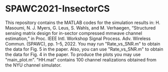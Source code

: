 # SPAWC2021-InsectorCS
This repository contains the MATLAB codes for the simulation results in: H. Masoumi, N. J. Myers, G. Leus, S. Wahls, and M. Verhaegen, “Structured sensing matrix design for in-sector compressed
mmwave channel estimation,” in Proc. IEEE Intl. Workshop Signal Process. Adv. Wireless Commun. (SPAWC), pp. 1–5, 2022.
You may run "Rate_vs_SNR.m" to obtain the data for Fig. 5 in the paper. Also, you can use "Rate_vs_SNR.m" to obtain the data for Fig. 4 in the paper. 
To produce the plots you may use "main_plot.m".
"HH.mat" contains 100 channel realizations obtained from the NYU channel simulator.
